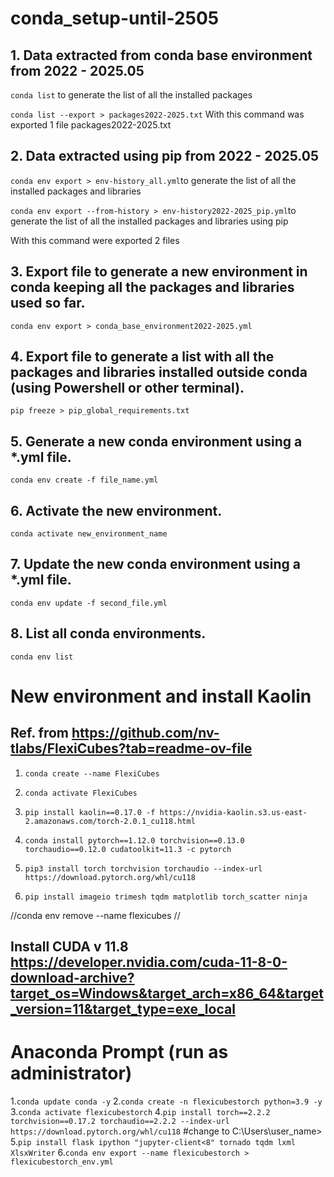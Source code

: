 # conda_setup-until-2505
## 1. Data extracted from conda base environment from 2022 - 2025.05

```conda list``` to generate the list of all the installed packages

```conda list --export > packages2022-2025.txt``` With this command was exported 1 file packages2022-2025.txt

## 2. Data extracted using pip from 2022 - 2025.05

```conda env export > env-history_all.yml```to generate the list of all the installed packages and libraries 

```conda env export --from-history > env-history2022-2025_pip.yml```to generate the list of all the installed packages and libraries using pip

With this command were exported 2 files

## 3. Export file to generate a new environment in conda keeping all the packages and libraries used so far.

```conda env export > conda_base_environment2022-2025.yml```

## 4. Export file to generate a list with all the packages and libraries installed outside conda (using Powershell or other terminal).
```pip freeze > pip_global_requirements.txt```

## 5. Generate a new conda environment using a *.yml file.
```conda env create -f file_name.yml```
## 6. Activate the new environment.
```conda activate new_environment_name```
## 7. Update the new conda environment using a *.yml file.
```conda env update -f second_file.yml```

## 8. List all conda environments.
```conda env list```

# New environment and install Kaolin
## Ref. from https://github.com/nv-tlabs/FlexiCubes?tab=readme-ov-file
1. ```conda create --name FlexiCubes```

2. ```conda activate FlexiCubes```

3. ```pip install kaolin==0.17.0 -f https://nvidia-kaolin.s3.us-east-2.amazonaws.com/torch-2.0.1_cu118.html```

4. ```conda install pytorch==1.12.0 torchvision==0.13.0 torchaudio==0.12.0 cudatoolkit=11.3 -c pytorch```

5. ```pip3 install torch torchvision torchaudio --index-url https://download.pytorch.org/whl/cu118```

6. ```pip install imageio trimesh tqdm matplotlib torch_scatter ninja```

//conda env remove --name flexicubes  //
## Install CUDA v 11.8 https://developer.nvidia.com/cuda-11-8-0-download-archive?target_os=Windows&target_arch=x86_64&target_version=11&target_type=exe_local
# Anaconda Prompt (run as administrator)
1.```conda update conda -y```
2.```conda create -n flexicubestorch python=3.9 -y```
3.```conda activate flexicubestorch```
4.```pip install torch==2.2.2 torchvision==0.17.2 torchaudio==2.2.2 --index-url https://download.pytorch.org/whl/cu118```
#change to C:\Users\user_name>
5.```pip install flask ipython "jupyter-client<8" tornado tqdm lxml XlsxWriter```
6.```conda env export --name flexicubestorch > flexicubestorch_env.yml```




